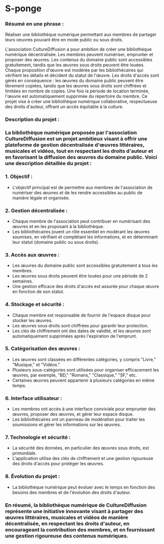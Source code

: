 # S-ponge

### Résumé en une phrase :
 Réaliser une bibliothèque numérique permettant aux membres de partager leurs oeuvres pouvant être en mode public ou sous droits.

 L'association CultureDiffusion a pour ambition de créer une bibliothèque numérique décentralisée. Les membres peuvent numériser, emprunter et proposer des œuvres. Les contenus du domaine public sont accessibles gratuitement, tandis que les œuvres sous droits peuvent être louées. Chaque proposition d'œuvre est modérée par les bibliothécaires qui vérifient les détails et décident du statut de l'œuvre. Les droits d'accès sont gérés en conséquence : les œuvres du domaine public peuvent être librement copiées, tandis que les œuvres sous droits sont chiffrées et limitées en nombre de copies. Une fois la période de location terminée, l'œuvre est automatiquement supprimée du répertoire du membre. Ce projet vise à créer une bibliothèque numérique collaborative, respectueuse des droits d'auteur, offrant un accès équitable à la culture.


### Description du projet :

### La bibliothèque numérique proposée par l'association CultureDiffusion est un projet ambitieux visant à offrir une plateforme de gestion décentralisée d'œuvres littéraires, musicales et vidéos, tout en respectant les droits d'auteur et en favorisant la diffusion des œuvres du domaine public. Voici une description détaillée du projet :

### 1. Objectif :
- L'objectif principal est de permettre aux membres de l'association de numériser des œuvres et de les rendre accessibles au public de manière légale et organisée.

### 2. Gestion décentralisée :
- Chaque membre de l'association peut contribuer en numérisant des œuvres et en les proposant à la bibliothèque.
- Les bibliothécaires jouent un rôle essentiel en modérant les œuvres soumises, en vérifiant et complétant les informations, et en déterminant leur statut (domaine public ou sous droits).

### 3. Accès aux œuvres :
- Les œuvres du domaine public sont accessibles gratuitement à tous les membres.
- Les œuvres sous droits peuvent être louées pour une période de 2 semaines.
- Une gestion efficace des droits d'accès est assurée pour chaque œuvre en fonction de son statut.

### 4. Stockage et sécurité :
- Chaque membre est responsable de fournir de l'espace disque pour stocker les œuvres.
- Les œuvres sous droits sont chiffrées pour garantir leur protection.
- Les clés de chiffrement ont des dates de validité, et les œuvres sont automatiquement supprimées après l'expiration de l'emprunt.

### 5. Catégorisation des œuvres :
- Les œuvres sont classées en différentes catégories, y compris "Livre," "Musique," et "Vidéos."
- Plusieurs sous-catégories sont utilisées pour organiser efficacement les œuvres, par exemple, "BD," "Romans," "Classique," "SF," etc.
- Certaines œuvres peuvent appartenir à plusieurs catégories en même temps.

### 6. Interface utilisateur :
- Les membres ont accès à une interface conviviale pour emprunter des œuvres, proposer des œuvres, et gérer leur espace disque.
- Les bibliothécaires ont un panneau de modération pour traiter les soumissions et gérer les informations sur les œuvres.

### 7. Technologie et sécurité :
- La sécurité des données, en particulier des œuvres sous droits, est primordiale.
- L'application utilise des clés de chiffrement et une gestion rigoureuse des droits d'accès pour protéger les œuvres.

### 8. Évolution du projet :
- La bibliothèque numérique peut évoluer avec le temps en fonction des besoins des membres et de l'évolution des droits d'auteur.

### En résumé, la bibliothèque numérique de CultureDiffusion représente une initiative innovante visant à partager des œuvres littéraires, musicales et vidéos de manière décentralisée, en respectant les droits d'auteur, en encourageant la contribution des membres, et en fournissant une gestion rigoureuse des contenus numériques.
